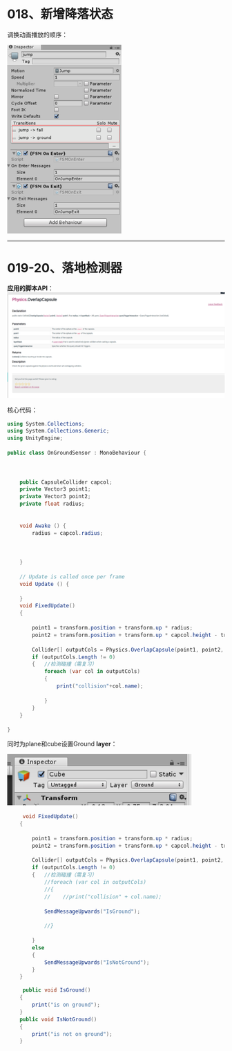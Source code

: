 # 018、新增降落状态

调换动画播放的顺序：

<img src=".assets/image-20230401194135133.png" alt="image-20230401194135133" style="zoom:67%;" />

---

# 019-20、落地检测器

**应用的脚本API**：
<img src=".assets/image-20230401222320670.png" alt="image-20230401222320670" style="zoom: 50%;" />

核心代码：

```c#
using System.Collections;
using System.Collections.Generic;
using UnityEngine;

public class OnGroundSensor : MonoBehaviour {



	public CapsuleCollider capcol;
	private Vector3 point1;
	private Vector3 point2;
	private float radius;

	
	void Awake () {
		radius = capcol.radius;
		

        
	}
	
	// Update is called once per frame
	void Update () {
		
	}
	void FixedUpdate()
	{

		point1 = transform.position + transform.up * radius;
		point2 = transform.position + transform.up * capcol.height - transform.up * radius;

		Collider[] outputCols = Physics.OverlapCapsule(point1, point2, radius,LayerMask.GetMask("Ground"));
		if (outputCols.Length != 0)
		{   //检测碰撞（需复习）
			foreach (var col in outputCols)
			{
				print("collision"+col.name);

			}
		}
	}

}

```

同时为plane和cube设置Ground **layer**：

![image-20230401225735055](.assets/image-20230401225735055.png)

```c#
	 void FixedUpdate()
    {

        point1 = transform.position + transform.up * radius;
        point2 = transform.position + transform.up * capcol.height - transform.up * radius;

        Collider[] outputCols = Physics.OverlapCapsule(point1, point2, radius, LayerMask.GetMask("Ground"));
        if (outputCols.Length != 0)
        {   //检测碰撞（需复习）
            //foreach (var col in outputCols)
            //{
            //    //print("collision" + col.name);

            SendMessageUpwards("IsGround");

            //}
           
        }
        else
        {
            SendMessageUpwards("IsNotGround");
        }
    }
```

```c#
	 public void IsGround()
    {
        print("is on ground");
    }
    public void IsNotGround()
    {
        print("is not on ground");
    }
```

